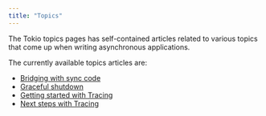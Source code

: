 ```yaml
---
title: "Topics"
---
```


The Tokio topics pages has self-contained articles related to various topics
that come up when writing asynchronous applications.

The currently available topics articles are:

 * [Bridging with sync code](/tokio/topics/bridging)
 * [Graceful shutdown](/tokio/topics/shutdown)
 * [Getting started with Tracing](/tokio/topics/tracing)
 * [Next steps with Tracing](/tokio/topics/tokio-next-steps)
